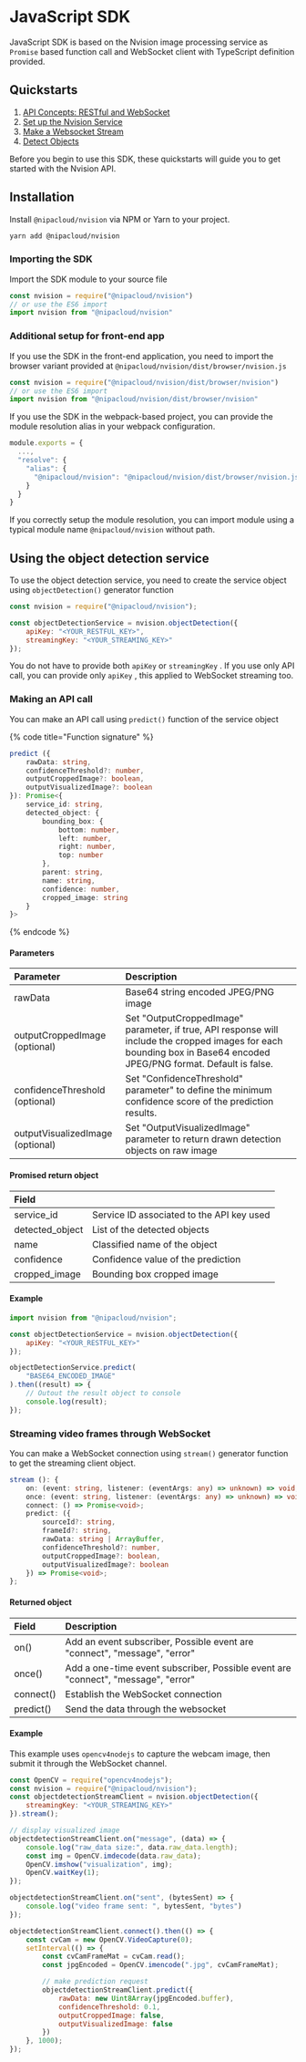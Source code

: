 # JavaScript SDK

JavaScript SDK is based on the Nvision image processing service as `Promise` based function call and WebSocket client with TypeScript definition provided.

## Quickstarts

1. [API Concepts: RESTful and WebSocket](https://nvision-docs.nipa.cloud/api-concepts/restful-calls)
2. [Set up the Nvision Service](https://nvision-docs.nipa.cloud/quickstarts/set-up-the-nvision-service)
3. [Make a Websocket Stream](../quickstarts/make-a-websocket-stream.md)
4. [Detect Objects](https://nvision-docs.nipa.cloud/how-to-guides/detect-objects)

Before you begin to use this SDK, these quickstarts will guide you to get started with the Nvision API.

## Installation

Install `@nipacloud/nvision` via NPM or Yarn to your project.

```bash
yarn add @nipacloud/nvision
```

### Importing the SDK

Import the SDK module to your source file

```javascript
const nvision = require("@nipacloud/nvision")
// or use the ES6 import
import nvision from "@nipacloud/nvision"
```

### Additional setup for front-end app

If you use the SDK in the front-end application, you need to import the browser variant provided at `@nipacloud/nvision/dist/browser/nvision.js`

```javascript
const nvision = require("@nipacloud/nvision/dist/browser/nvision")
// or use the ES6 import
import nvision from "@nipacloud/nvision/dist/browser/nvision"
```

If you use the SDK in the webpack-based project, you can provide the module resolution alias in your webpack configuration.

```javascript
module.exports = {
  ...,
  "resolve": {
    "alias": {
      "@nipacloud/nvision": "@nipacloud/nvision/dist/browser/nvision.js"
    }
  }
}
```

If you correctly setup the module resolution, you can import module using a typical module name `@nipacloud/nvision` without path.

## Using the object detection service

To use the object detection service, you need to create the service object using `objectDetection()` generator function

```javascript
const nvision = require("@nipacloud/nvision");

const objectDetectionService = nvision.objectDetection({
    apiKey: "<YOUR_RESTFUL_KEY>",
    streamingKey: "<YOUR_STREAMING_KEY>"
});
```

You do not have to provide both `apiKey` or `streamingKey` . If you use only API call, you can provide only `apiKey` , this applied to WebSocket streaming too.

### Making an API call

You can make an API call using `predict()` function of the service object

{% code title="Function signature" %}
```typescript
predict ({
    rawData: string,
    confidenceThreshold?: number,
    outputCroppedImage?: boolean,
    outputVisualizedImage?: boolean
}): Promise<{
    service_id: string,
    detected_object: {
        bounding_box: {
            bottom: number,
            left: number,
            right: number,
            top: number
        },
        parent: string,
        name: string,
        confidence: number,
        cropped_image: string
    }
}>
```
{% endcode %}

#### Parameters

| Parameter | Description |
| :--- | :--- |
| rawData | Base64 string encoded JPEG/PNG image |
| outputCroppedImage \(optional\) | Set "OutputCroppedImage" parameter, if true, API response will include the cropped images for each bounding box in Base64 encoded JPEG/PNG  format. Default is false. |
| confidenceThreshold \(optional\) | Set "ConfidenceThreshold" parameter" to define the minimum confidence score of the prediction results. |
| outputVisualizedImage \(optional\) | Set "OutputVisualizedImage" parameter to return drawn detection objects on raw image |

#### Promised return object

| Field |  |
| :--- | :--- |
| service\_id | Service ID associated to the API key used |
| detected\_object | List of the detected objects |
| name | Classified name of the object |
| confidence | Confidence value of the prediction |
| cropped\_image | Bounding box cropped image |

#### Example

```javascript
import nvision from "@nipacloud/nvision";

const objectDetectionService = nvision.objectDetection({
    apiKey: "<YOUR_RESTFUL_KEY>"
});

objectDetectionService.predict(
    "BASE64_ENCODED_IMAGE"
).then((result) => {
    // Outout the result object to console
    console.log(result);
});
```

### Streaming video frames through WebSocket

You can make a WebSocket connection using `stream()` generator function to get the streaming client object.

```typescript
stream (): {
    on: (event: string, listener: (eventArgs: any) => unknown) => void;
    once: (event: string, listener: (eventArgs: any) => unknown) => void;
    connect: () => Promise<void>;
    predict: ({
        sourceId?: string, 
        frameId?: string,
        rawData: string | ArrayBuffer, 
        confidenceThreshold?: number,
        outputCroppedImage?: boolean,
        outputVisualizedImage?: boolean
    }) => Promise<void>;
};
```

>

#### Returned object

| Field | Description |
| :--- | :--- |
| on\(\) | Add an event subscriber, Possible event are "connect", "message", "error" |
| once\(\) | Add a one-time event subscriber, Possible event are "connect", "message", "error" |
| connect\(\) | Establish the WebSocket connection |
| predict\(\) | Send the data through the websocket |

#### Example

This example uses `opencv4nodejs` to capture the webcam image, then submit it through the WebSocket channel.

```javascript
const OpenCV = require("opencv4nodejs");
const nvision = require("@nipacloud/nvision");
const objectdetectionStreamClient = nvision.objectDetection({
    streamingKey: "<YOUR_STREAMING_KEY>"
}).stream();

// display visualized image 
objectdetectionStreamClient.on("message", (data) => {
    console.log("raw_data size:", data.raw_data.length);
    const img = OpenCV.imdecode(data.raw_data);
    OpenCV.imshow("visualization", img);
    OpenCV.waitKey(1);
});

objectdetectionStreamClient.on("sent", (bytesSent) => { 
    console.log("video frame sent: ", bytesSent, "bytes")
});

objectdetectionStreamClient.connect().then(() => {
    const cvCam = new OpenCV.VideoCapture(0);
    setInterval(() => {
        const cvCamFrameMat = cvCam.read();
        const jpgEncoded = OpenCV.imencode(".jpg", cvCamFrameMat);

        // make prediction request
        objectdetectionStreamClient.predict({
            rawData: new Uint8Array(jpgEncoded.buffer),
            confidenceThreshold: 0.1,
            outputCroppedImage: false,
            outputVisualizedImage: false
        })
    }, 1000);
});
```

